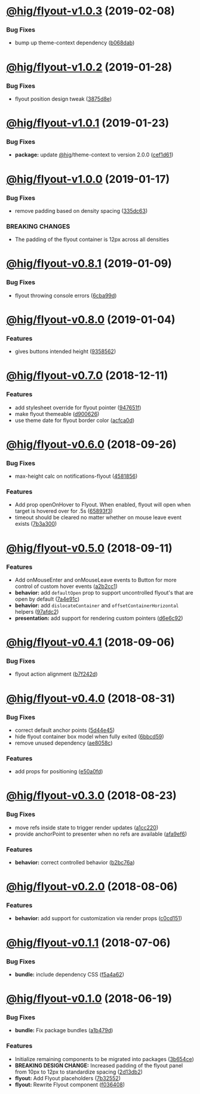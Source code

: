 # [@hig/flyout-v1.0.3](https://github.com/Autodesk/hig/compare/@hig/flyout@1.0.2...@hig/flyout@1.0.3) (2019-02-08)


### Bug Fixes

* bump up theme-context dependency ([b068dab](https://github.com/Autodesk/hig/commit/b068dab))

# [@hig/flyout-v1.0.2](https://github.com/Autodesk/hig/compare/@hig/flyout@1.0.1...@hig/flyout@1.0.2) (2019-01-28)


### Bug Fixes

* flyout position design tweak ([3875d8e](https://github.com/Autodesk/hig/commit/3875d8e))

# [@hig/flyout-v1.0.1](https://github.com/Autodesk/hig/compare/@hig/flyout@1.0.0...@hig/flyout@1.0.1) (2019-01-23)


### Bug Fixes

* **package:** update [@hig](https://github.com/hig)/theme-context to version 2.0.0 ([cef1d61](https://github.com/Autodesk/hig/commit/cef1d61))

# [@hig/flyout-v1.0.0](https://github.com/Autodesk/hig/compare/@hig/flyout@0.8.1...@hig/flyout@1.0.0) (2019-01-17)


### Bug Fixes

* remove padding based on density spacing ([335dc63](https://github.com/Autodesk/hig/commit/335dc63))


### BREAKING CHANGES

* The padding of the flyout container is 12px across all densities

# [@hig/flyout-v0.8.1](https://github.com/Autodesk/hig/compare/@hig/flyout@0.8.0...@hig/flyout@0.8.1) (2019-01-09)


### Bug Fixes

* flyout throwing console errors ([6cba99d](https://github.com/Autodesk/hig/commit/6cba99d))

# [@hig/flyout-v0.8.0](https://github.com/Autodesk/hig/compare/@hig/flyout@0.7.0...@hig/flyout@0.8.0) (2019-01-04)


### Features

* gives buttons intended height ([9358562](https://github.com/Autodesk/hig/commit/9358562))

# [@hig/flyout-v0.7.0](https://github.com/Autodesk/hig/compare/@hig/flyout@0.6.0...@hig/flyout@0.7.0) (2018-12-11)


### Features

* add stylesheet override for flyout pointer ([947651f](https://github.com/Autodesk/hig/commit/947651f))
* make flyout themeable ([d900626](https://github.com/Autodesk/hig/commit/d900626))
* use theme date for flyout border color ([acfca0d](https://github.com/Autodesk/hig/commit/acfca0d))

# [@hig/flyout-v0.6.0](https://github.com/Autodesk/hig/compare/@hig/flyout@0.5.0...@hig/flyout@0.6.0) (2018-09-26)


### Bug Fixes

*  max-height calc on notifications-flyout ([4581856](https://github.com/Autodesk/hig/commit/4581856))


### Features

* Add prop openOnHover to Flyout.  When enabled, flyout will open when target is hovered over for .5s ([65893f3](https://github.com/Autodesk/hig/commit/65893f3))
* timeout should be cleared no matter whether on mouse leave event exists ([7b3a300](https://github.com/Autodesk/hig/commit/7b3a300))

# [@hig/flyout-v0.5.0](https://github.com/Autodesk/hig/compare/@hig/flyout@0.4.1...@hig/flyout@0.5.0) (2018-09-11)


### Features

* Add onMouseEnter and onMouseLeave events to Button for more control of custom hover events ([a2b2cc1](https://github.com/Autodesk/hig/commit/a2b2cc1))
* **behavior:** add `defaultOpen` prop to support uncontrolled flyout's that are open by default ([7a4e91c](https://github.com/Autodesk/hig/commit/7a4e91c))
* **behavior:** add `dislocateContainer` and `offsetContainerHorizontal` helpers ([97afdc2](https://github.com/Autodesk/hig/commit/97afdc2))
* **presentation:** add support for rendering custom pointers ([d6e6c92](https://github.com/Autodesk/hig/commit/d6e6c92))

# [@hig/flyout-v0.4.1](https://github.com/Autodesk/hig/compare/@hig/flyout@0.4.0...@hig/flyout@0.4.1) (2018-09-06)


### Bug Fixes

* flyout action alignment ([b7f242d](https://github.com/Autodesk/hig/commit/b7f242d))

# [@hig/flyout-v0.4.0](https://github.com/Autodesk/hig/compare/@hig/flyout@0.3.0...@hig/flyout@0.4.0) (2018-08-31)


### Bug Fixes

* correct default anchor points ([5d44e45](https://github.com/Autodesk/hig/commit/5d44e45))
* hide flyout container box model when fully exited ([6bbcd59](https://github.com/Autodesk/hig/commit/6bbcd59))
* remove unused dependency ([ae8058c](https://github.com/Autodesk/hig/commit/ae8058c))


### Features

* add props for positioning ([e50a0fd](https://github.com/Autodesk/hig/commit/e50a0fd))

# [@hig/flyout-v0.3.0](https://github.com/Autodesk/hig/compare/@hig/flyout@0.2.0...@hig/flyout@0.3.0) (2018-08-23)


### Bug Fixes

* move refs inside state to trigger render updates ([a1cc220](https://github.com/Autodesk/hig/commit/a1cc220))
* provide anchorPoint to presenter when no refs are available ([afa9ef6](https://github.com/Autodesk/hig/commit/afa9ef6))


### Features

* **behavior:** correct controlled behavior ([b2bc76a](https://github.com/Autodesk/hig/commit/b2bc76a))

# [@hig/flyout-v0.2.0](https://github.com/Autodesk/hig/compare/@hig/flyout@0.1.1...@hig/flyout@0.2.0) (2018-08-06)


### Features

* **behavior:** add support for customization via render props ([c0cd151](https://github.com/Autodesk/hig/commit/c0cd151))

<a name="@hig/flyout-v0.1.1"></a>
# [@hig/flyout-v0.1.1](https://github.com/Autodesk/hig/compare/@hig/flyout@0.1.0...@hig/flyout@0.1.1) (2018-07-06)


### Bug Fixes

* **bundle:** include dependency CSS ([f5a4a62](https://github.com/Autodesk/hig/commit/f5a4a62))

<a name="@hig/flyout-v0.1.0"></a>
# [@hig/flyout-v0.1.0](https://github.com/Autodesk/hig/compare/@hig/flyout@0.0.0...@hig/flyout@0.1.0) (2018-06-19)


### Bug Fixes

* **bundle:** Fix package bundles ([a1b479d](https://github.com/Autodesk/hig/commit/a1b479d))


### Features

* Initialize remaining components to be migrated into packages ([3b654ce](https://github.com/Autodesk/hig/commit/3b654ce))
* **BREAKING DESIGN CHANGE:** Increased padding of the flyout panel from 10px to 12px to standardize spacing ([2d13db2](https://github.com/Autodesk/hig/commit/2d13db2))
* **flyout:** Add Flyout placeholders ([7b32552](https://github.com/Autodesk/hig/commit/7b32552))
* **flyout:** Rewrite Flyout component ([f036408](https://github.com/Autodesk/hig/commit/f036408))
